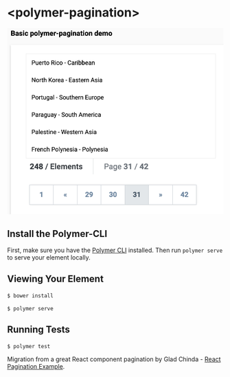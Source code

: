 # \<polymer-pagination\>

![Screenshot](screenshot.png)

## Install the Polymer-CLI

First, make sure you have the [Polymer CLI](https://www.npmjs.com/package/polymer-cli) installed. Then run `polymer serve` to serve your element locally.

## Viewing Your Element

```
$ bower install
```

```
$ polymer serve
```

## Running Tests

```
$ polymer test
```

Migration from a great React component pagination by Glad Chinda - [React Pagination Example](https://codesandbox.io/s/l29rokm9rm).

